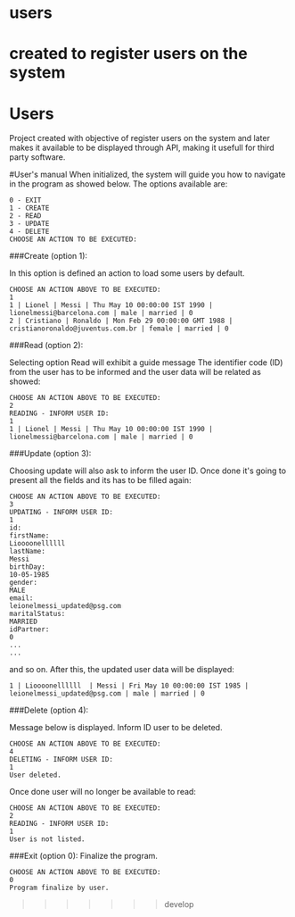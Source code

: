 # users
created to register users on the system
=======
# Users
Project created with objective of register users on the system and later makes it available to be displayed through API, making it usefull for third party software.

#User's manual
When initialized, the system will guide you how to navigate in the program as showed below. The options available are:

    0 - EXIT
    1 - CREATE
    2 - READ
    3 - UPDATE
    4 - DELETE
    CHOOSE AN ACTION TO BE EXECUTED:

###Create (option 1):

In this option is defined an action to load some users by default.

    CHOOSE AN ACTION ABOVE TO BE EXECUTED:
    1
    1 | Lionel | Messi | Thu May 10 00:00:00 IST 1990 | lionelmessi@barcelona.com | male | married | 0
    2 | Cristiano | Ronaldo | Mon Feb 29 00:00:00 GMT 1988 | cristianoronaldo@juventus.com.br | female | married | 0

###Read (option 2):

Selecting option Read will exhibit a guide message The identifier code (ID) from the user has to be informed and the user data will be related as showed:

    CHOOSE AN ACTION ABOVE TO BE EXECUTED:
    2
    READING - INFORM USER ID:
    1
    1 | Lionel | Messi | Thu May 10 00:00:00 IST 1990 | lionelmessi@barcelona.com | male | married | 0

###Update (option 3):

Choosing update will also ask to inform the user ID. Once done it's going to present all the fields and its has to be filled again:

    CHOOSE AN ACTION ABOVE TO BE EXECUTED:
    3
    UPDATING - INFORM USER ID:
    1
    id:
    firstName:
    Lioooonellllll
    lastName:
    Messi
    birthDay:
    10-05-1985
    gender:
    MALE
    email:
    leionelmessi_updated@psg.com
    maritalStatus:
    MARRIED
    idPartner: 
    0
    ...
    ...

and so on. After this, the updated user data will be displayed:

    1 | Lioooonellllll  | Messi | Fri May 10 00:00:00 IST 1985 | leionelmessi_updated@psg.com | male | married | 0

###Delete (option 4):

Message below is displayed. Inform ID user to be deleted.

    CHOOSE AN ACTION ABOVE TO BE EXECUTED:
    4
    DELETING - INFORM USER ID:
    1
    User deleted.

Once done user will no longer be available to read:
        
    CHOOSE AN ACTION ABOVE TO BE EXECUTED:
    2
    READING - INFORM USER ID:
    1
    User is not listed.

###Exit (option 0): Finalize the program. 

    CHOOSE AN ACTION ABOVE TO BE EXECUTED:
    0
    Program finalize by user.   
>>>>>>> develop
